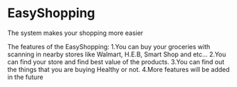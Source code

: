 # EasyShopping
 The system makes your shopping more easier

The features of the EasyShopping:
	1.You can buy your groceries with scanning in nearby stores like Walmart, H.E.B, Smart Shop and etc...
	2.You can find your store and find best value of the products.
	3.You can find out the things that you are buying Healthy or not.
	4.More features will be added in the future